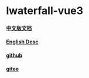 # lwaterfall-vue3


#### [中文版文档](./README-CN.md)
#### [English Desc](./README-EN.md)


#### [github](https://github.com/linqingying123/lwaterfall-vue3)
#### [gitee](https://gitee.com/Lin_Qing_Ying/lwaterfall-vue3)
